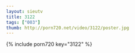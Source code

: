 ```yaml
--- 
layout: sieutv
title: 3122
tags: ["003"]
thumb: http://porn720.net/video/3122/poster.jpg
---
```

{% include porn720 key="3122" %} 
